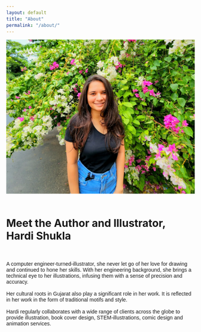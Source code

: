 ```yaml
---
layout: default
title: "About"
permalink: "/about/"
---
```

<div class="aboutrow"> 
  <div class="aboutcolumn">
    <img src="/assets/images/about.webp">
    
  </div>
  <div class="aboutcolumn" style="padding-top: 20px">
    <h1 class="h1">Meet the Author and Illustrator, <br> Hardi Shukla</h1> <br> 
<p style="font-family: 'Nunito', sans-serif;">A computer engineer-turned-illustrator, she never let go of her love for drawing and continued to hone her skills. With her engineering background, she brings a technical eye to her illustrations, infusing them with a sense of precision and accuracy.
<br>
<br>
Her cultural roots in Gujarat also play a significant role in her work. It is reflected in her work in the form of traditional motifs and style. 
<br><br>
Hardi regularly collaborates with a wide range of clients across the globe to provide illustration, book cover design, STEM-illustrations, comic design and animation services.</p>
<br><br>
     </div>  
   </div>
